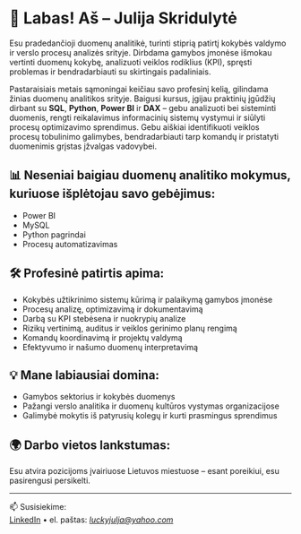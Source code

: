 # 👋 Labas! Aš – Julija Skridulytė

Esu pradedančioji duomenų analitikė, turinti stiprią patirtį kokybės valdymo ir verslo procesų analizės srityje. Dirbdama gamybos įmonėse išmokau vertinti duomenų kokybę, analizuoti veiklos rodiklius (KPI), spręsti problemas ir bendradarbiauti su skirtingais padaliniais. 

Pastaraisiais metais sąmoningai keičiau savo profesinį kelią, gilindama žinias duomenų analitikos srityje. 
Baigusi kursus, įgijau praktinių įgūdžių dirbant su **SQL**, **Python**, **Power BI** ir **DAX** – gebu analizuoti bei sisteminti duomenis, rengti reikalavimus informacinių sistemų vystymui ir siūlyti procesų optimizavimo sprendimus. Gebu aiškiai identifikuoti veiklos procesų tobulinimo galimybes, bendradarbiauti tarp komandų ir pristatyti duomenimis grįstas įžvalgas vadovybei.


## 📊 Neseniai baigiau duomenų analitiko mokymus, kuriuose išplėtojau savo gebėjimus:

- Power BI
- MySQL
- Python pagrindai
- Procesų automatizavimas

## 🛠️ Profesinė patirtis apima:

 - Kokybės užtikrinimo sistemų kūrimą ir palaikymą gamybos įmonėse  
- Procesų analizę, optimizavimą ir dokumentavimą  
- Darbą su KPI stebėsena ir nuokrypių analize  
- Rizikų vertinimą, auditus ir veiklos gerinimo planų rengimą  
- Komandų koordinavimą ir projektų valdymą  
- Efektyvumo ir našumo duomenų interpretavimą  

## 💡 Mane labiausiai domina:

- Gamybos sektorius ir kokybės duomenys  
- Pažangi verslo analitika ir duomenų kultūros vystymas organizacijose  
- Galimybė mokytis iš patyrusių kolegų ir kurti prasmingus sprendimus  

## 🌍 Darbo vietos lankstumas:

Esu atvira pozicijoms įvairiuose Lietuvos miestuose – esant poreikiui, esu pasirengusi persikelti.

---


📫 Susisiekime:  
[LinkedIn](https://www.linkedin.com/in/julija-skridulyte/) • el. paštas: *luckyjulja@yahoo.com*


